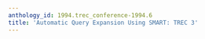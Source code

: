 ```yaml
---
anthology_id: 1994.trec_conference-1994.6
title: 'Automatic Query Expansion Using SMART: TREC 3'
---
```

